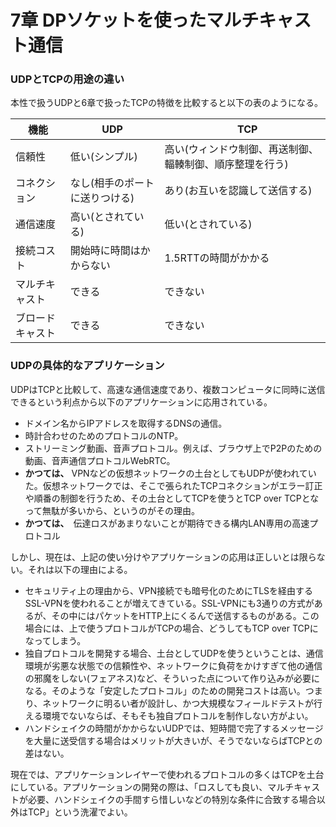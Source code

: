 # 7章 DPソケットを使ったマルチキャスト通信

### UDPとTCPの用途の違い

本性で扱うUDPと6章で扱ったTCPの特徴を比較すると以下の表のようになる。

|  機能  |  UDP  |　TCP |
| ---- | ---- | ---- |
|  信頼性  |  低い(シンプル)  | 高い(ウィンドウ制御、再送制御、輻輳制御、順序整理を行う) |
|  コネクション |  なし(相手のポートに送りつける)  | あり(お互いを認識して送信する) |
|  通信速度  |  高い(とされている) | 低い(とされている) |
|  接続コスト  |  開始時に時間はかからない  | 1.5RTTの時間がかかる |
|  マルチキャスト  |  できる | できない |
|  ブロードキャスト  |  できる  | できない |

### UDPの具体的なアプリケーション

UDPはTCPと比較して、高速な通信速度であり、複数コンピュータに同時に送信できるという利点から以下のアプリケーションに応用されている。

- ドメイン名からIPアドレスを取得するDNSの通信。
- 時計合わせのためのプロトコルのNTP。
- ストリーミング動画、音声プロトコル。例えば、ブラウザ上でP2Pのための動画、音声通信プロトコルWebRTC。
- **かつては、** VPNなどの仮想ネットワークの土台としてもUDPが使われていた。仮想ネットワークでは、そこで張られたTCPコネクションがエラー訂正や順番の制御を行うため、その土台としてTCPを使うとTCP over TCPとなって無駄が多いから、というのがその理由。
- **かつては、**　伝達ロスがあまりないことが期待できる構内LAN専用の高速プロトコル

しかし、現在は、上記の使い分けやアプリケーションの応用は正しいとは限らない。それは以下の理由による。

- セキュリティ上の理由から、VPN接続でも暗号化のためにTLSを経由するSSL-VPNを使われることが増えてきている。SSL-VPNにも3通りの方式があるが、その中にはパケットをHTTP上にくるんで送信するものがある。この場合には、上で使うプロトコルがTCPの場合、どうしてもTCP over TCPになってしまう。
- 独自プロトコルを開発する場合、土台としてUDPを使うということは、通信環境が劣悪な状態での信頼性や、ネットワークに負荷をかけすぎて他の通信の邪魔をしない(フェアネス)など、そういった点について作り込みが必要になる。そのような「安定したプロトコル」のための開発コストは高い。つまり、ネットワークに明るい者が設計し、かつ大規模なフィールドテストが行える環境でないならば、そもそも独自プロトコルを制作しない方がよい。
- ハンドシェイクの時間がかからないUDPでは、短時間で完了するメッセージを大量に送受信する場合はメリットが大きいが、そうでないならばTCPとの差はない。

現在では、アプリケーションレイヤーで使われるプロトコルの多くはTCPを土台にしている。アプリケーションの開発の際は、「ロスしても良い、マルチキャストが必要、ハンドシェイクの手間すら惜しいなどの特別な条件に合致する場合以外はTCP」という洗濯でよい。
